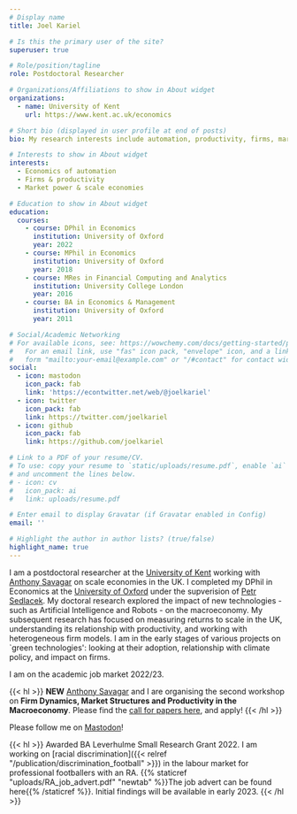 ```yaml
---
# Display name
title: Joel Kariel

# Is this the primary user of the site?
superuser: true

# Role/position/tagline
role: Postdoctoral Researcher

# Organizations/Affiliations to show in About widget
organizations:
  - name: University of Kent
    url: https://www.kent.ac.uk/economics

# Short bio (displayed in user profile at end of posts)
bio: My research interests include automation, productivity, firms, market power, applied econometrics.

# Interests to show in About widget
interests:
  - Economics of automation
  - Firms & productivity
  - Market power & scale economies

# Education to show in About widget
education:
  courses:
    - course: DPhil in Economics
      institution: University of Oxford
      year: 2022
    - course: MPhil in Economics
      institution: University of Oxford
      year: 2018
    - course: MRes in Financial Computing and Analytics
      institution: University College London
      year: 2016
    - course: BA in Economics & Management
      institution: University of Oxford
      year: 2011

# Social/Academic Networking
# For available icons, see: https://wowchemy.com/docs/getting-started/page-builder/#icons
#   For an email link, use "fas" icon pack, "envelope" icon, and a link in the
#   form "mailto:your-email@example.com" or "/#contact" for contact widget.
social:
  - icon: mastodon
    icon_pack: fab
    link: 'https://econtwitter.net/web/@joelkariel'
  - icon: twitter
    icon_pack: fab
    link: https://twitter.com/joelkariel
  - icon: github
    icon_pack: fab
    link: https://github.com/joelkariel

# Link to a PDF of your resume/CV.
# To use: copy your resume to `static/uploads/resume.pdf`, enable `ai` icons in `params.toml`,
# and uncomment the lines below.
# - icon: cv
#   icon_pack: ai
#   link: uploads/resume.pdf

# Enter email to display Gravatar (if Gravatar enabled in Config)
email: ''

# Highlight the author in author lists? (true/false)
highlight_name: true
---
```


I am a postdoctoral researcher at the [University of Kent](https://www.kent.ac.uk/economics) working with [Anthony Savagar](https://www.asavagar.com/) on scale economies in the UK. I completed my DPhil in Economics at the [University of Oxford](https://www.economics.ox.ac.uk/) under the supverision of [Petr Sedlacek](https://users.ox.ac.uk/~econ0506/). My doctoral research explored the impact of new technologies - such as Artificial Intelligence and Robots - on the macroeconomy. My subsequent research has focused on measuring returns to scale in the UK, understanding its relationship with productivity, and working with heterogeneous firm models. I am in the early stages of various projects on `green technologies': looking at their adoption, relationship with climate policy, and impact on firms.

I am on the academic job market 2022/23.

{{< hl >}} **NEW** 
[Anthony Savagar](https://www.asavagar.com/) and I are organising the second workshop on **Firm Dynamics, Market Structures and Productivity in the Macroeconomy**. Please find the [call for papers here](https://drive.google.com/file/d/10QdbgyDxOru-8gYwvn6D57dprIbuIuuN/view?usp=sharing), and apply!
{{< /hl >}}



Please follow me on <a rel="me" href="https://econtwitter.net/@joelkariel">Mastodon</a>!


{{< hl >}}
Awarded BA Leverhulme Small Research Grant 2022. I am working on [racial discrimination]({{< relref "/publication/discrimination_football" >}}) in the labour market for professional footballers with an RA. {{% staticref "uploads/RA_job_advert.pdf" "newtab" %}}The job advert can be found here{{% /staticref %}}. Initial findings will be available in early 2023.
{{< /hl >}}


